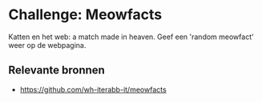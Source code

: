 # Challenge: Meowfacts
Katten en het web: a match made in heaven. Geef een 'random meowfact' weer op de webpagina.

## Relevante bronnen
- https://github.com/wh-iterabb-it/meowfacts
